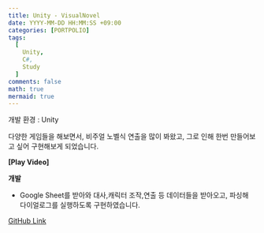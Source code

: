 ```yaml
---
title: Unity - VisualNovel
date: YYYY-MM-DD HH:MM:SS +09:00
categories: [PORTPOLIO]
tags:
  [
    Unity,
    C#,
    Study
  ]
comments: false
math: true
mermaid: true
---
```


개발 환경 : Unity

다양한 게임들을 해보면서, 비주얼 노벨식 연출을 많이 봐왔고,
그로 인해 한번 만들어보고 싶어 구현해보게 되었습니다.

**[Play Video]**
<!-- {% include embed/youtube.html id='-LVAOtuRbEQ' %} -->

**개발**

<ul>
    <li>Google Sheet를 받아와 대사,캐릭터 조작,연출 등 데이터들을 받아오고,
     파싱해 다이얼로그를 실행하도록 구현하였습니다.</li>
</ul>

[GitHub Link](https://github.com/miro0325/VisualNovel) 


